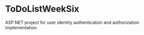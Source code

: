 # ToDoListWeekSix
ASP.NET project for user identity authentication and authorization implementation.
